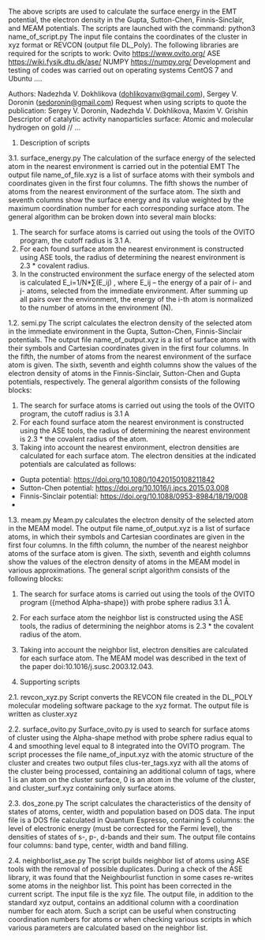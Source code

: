 The above scripts are used to calculate the surface energy in the EMT potential, the electron density in the Gupta, Sutton-Chen, Finnis-Sinclair, and MEAM potentials.
The scripts are launched with the command:
python3 name_of_script.py
The input file contains the coordinates of the cluster in xyz format or REVCON (output file DL_Poly).
The following libraries are required for the scripts to work:
Ovito https://www.ovito.org/
ASE https://wiki.fysik.dtu.dk/ase/
NUMPY https://numpy.org/
Development and testing of codes was carried out on operating systems CentOS 7 and Ubuntu …. 

Authors: Nadezhda V. Dokhlikova (dohlikovanv@gmail.com), Sergey V. Doronin (sedoronin@gmail.com)
Request when using scripts to quote the publication:
Sergey V. Doronin, Nadezhda V. Dokhlikova, Maxim V. Grishin Descriptor of catalytic activity nanoparticles surface: Atomic and molecular hydrogen on gold // …

1. Description of scripts

3.1. surface_energy.py
The calculation of the surface energy of the selected atom in the nearest environment is carried out in the potential EMT
The output file name_of_file.xyz is a list of surface atoms with their symbols and coordinates given in the first four columns. The fifth shows the number of atoms from the nearest environment of the surface atom. The sixth and seventh columns show the surface energy and its value weighted by the maximum coordination number for each corresponding surface atom.
The general algorithm can be broken down into several main blocks:
1) The search for surface atoms is carried out using the tools of the OVITO program, the cutoff radius is 3.1 A.
2) For each found surface atom the nearest environment is constructed using ASE tools, the radius of determining the nearest environment is 2.3 * covalent radius.
3) In the constructed environment the surface energy of the selected atom is calculated
E_i=1/N*∑(E_ij) , where E_ij – the energy of a pair of i- and j- atoms, selected from the immediate environment. After summing up all pairs over the environment, the energy of the i-th atom is normalized to the number of atoms in the environment (N).

1.2. semi.py
The script calculates the electron density of the selected atom in the immediate environment in the Gupta, Sutton-Chen, Finnis-Sinclair potentials.
The output file name_of_output.xyz is a list of surface atoms with their symbols and Cartesian coordinates given in the first four columns. In the fifth, the number of atoms from the nearest environment of the surface atom is given. The sixth, seventh and eighth columns show the values of the electron density of atoms in the Finnis-Sinclair, Sutton-Chen and Gupta potentials, respectively.
The general algorithm consists of the following blocks:
1. The search for surface atoms is carried out using the tools of the OVITO program, the cutoff radius is 3.1 A
2. For each found surface atom the nearest environment is constructed using the ASE tools, the radius of determining the nearest environment is 2.3 * the covalent radius of the atom.
3. Taking into account the nearest environment, electron densities are calculated for each surface atom.
The electron densities at the indicated potentials are calculated as follows:
- Gupta potential: https://doi.org/10.1080/10420150108211842
- Sutton-Chen potential: https://doi.org/10.1016/j.jpcs.2015.03.008
- Finnis-Sinclair potential: https://doi.org/10.1088/0953-8984/18/19/008
- 
1.3. meam.py
Meam.py calculates the electron density of the selected atom in the MEAM model.
The output file name_of_output.xyz is a list of surface atoms, in which their symbols and Cartesian coordinates are given in the first four columns. In the fifth column, the number of the nearest neighbor atoms of the surface atom is given. The sixth, seventh and eighth columns show the values of the electron density of atoms in the MEAM model in various approximations.
The general script algorithm consists of the following blocks:
1. The search for surface atoms is carried out using the tools of the OVITO program ({method Alpha-shape}) with probe sphere radius 3.1 Å.
2. For each surface atom the neighbor list is constructed using the ASE tools, the radius of determining the neighbor atoms is 2.3 * the covalent radius of the atom.
3. Taking into account the neighbor list, electron densities are calculated for each surface atom.
The MEAM model was described in the text of the paper doi:10.1016/j.susc.2003.12.043.

2. Supporting scripts

2.1. revcon_xyz.py
Script converts the REVCON file created in the DL_POLY molecular modeling software package to the xyz format. The output file is written as cluster.xyz

2.2. surface_ovito.py
Surface_ovito.py is used to search for surface atoms of cluster using the Alpha-shape method with probe sphere radius equal to 4 and smoothing level equal to 8 integrated into the OVITO program. The script processes the file name_of_input.xyz with the atomic structure of the cluster and creates two output files clus-ter_tags.xyz with all the atoms of the cluster being processed, containing an additional column of tags, where 1 is an atom on the cluster surface, 0 is an atom in the volume of the cluster, and cluster_surf.xyz containing only surface atoms.

2.3. dos_zone.py
The script calculates the characteristics of the density of states of atoms, center, width and population based on DOS data.
The input file is a DOS file calculated in Quantum Espresso, containing 5 columns: the level of electronic energy (must be corrected for the Fermi level), the densities of states of s-, p-, d-bands and their sum. The output file contains four columns: band type, center, width and band filling.

2.4. neighborlist_ase.py
The script builds neighbor list of atoms using ASE tools with the removal of possible duplicates. During a check of the ASE library, it was found that the Neighbourlist function in some cases re-writes some atoms in the neighbor list. This point has been corrected in the current script.
The input file is the xyz file. The output file, in addition to the standard xyz output, contains an additional column with a coordination number for each atom. Such a script can be useful when constructing coordination numbers for atoms or when checking various scripts in which various parameters are calculated based on the neighbor list.
